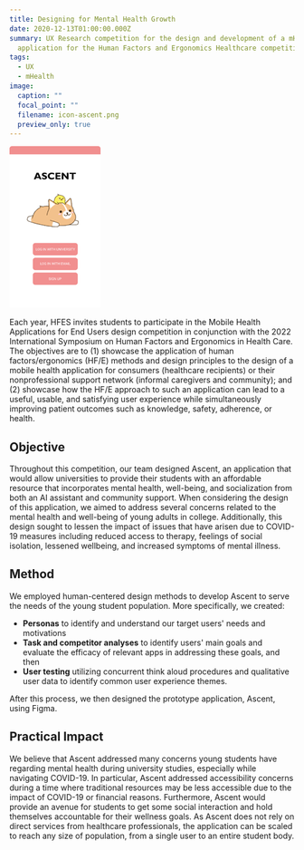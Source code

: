 ```yaml
---
title: Designing for Mental Health Growth
date: 2020-12-13T01:00:00.000Z
summary: UX Research competition for the design and development of a mHealth
  application for the Human Factors and Ergonomics Healthcare competition
tags:
  - UX
  - mHealth
image:
  caption: ""
  focal_point: ""
  filename: icon-ascent.png
  preview_only: true
---
```

![](Login.png)

Each year, HFES invites students to participate in the Mobile Health Applications for End Users design competition in conjunction with the 2022 International Symposium on Human Factors and Ergonomics in Health Care. The objectives are to (1) showcase the application of human factors/ergonomics (HF/E) methods and design principles to the design of a mobile health application for consumers (healthcare recipients) or their nonprofessional support network (informal caregivers and community); and (2) showcase how the HF/E approach to such an application can lead to a useful, usable, and satisfying user experience while simultaneously improving patient outcomes such as knowledge, safety, adherence, or health.

## **Objective**

Throughout this competition, our team designed Ascent, an application that would allow universities to provide their students with an affordable resource that incorporates mental health, well-being, and socialization from both an AI assistant and community support. When considering the design of this application, we aimed to address several concerns related to the mental health and well-being of young adults in college. Additionally, this design sought to lessen the impact of issues that have arisen due to COVID-19 measures including reduced access to therapy, feelings of social isolation, lessened wellbeing, and increased symptoms of mental illness. 

## **Method**

We employed human-centered design methods to develop Ascent to serve the needs of the young student population. More specifically, we created:

* **Personas** to identify and understand our target users' needs and motivations
* **Task and competitor analyses** to identify users' main goals and evaluate the efficacy of relevant apps in addressing these goals, and then
* **User testing** utilizing concurrent think aloud procedures and qualitative user data to identify common user experience themes. 

After this process, we then designed the prototype application, Ascent, using Figma. 

## **Practical Impact**

We believe that Ascent addressed many concerns young students have regarding mental health during university studies, especially while navigating COVID-19. In particular, Ascent addressed accessibility concerns during a time where traditional resources may be less accessible due to the impact of COVID-19 or financial reasons. Furthermore, Ascent would provide an avenue for students to get some social interaction and hold themselves accountable for their wellness goals. As Ascent does not rely on direct services from healthcare professionals, the application can be scaled to reach any size of population, from a single user to an entire student body.